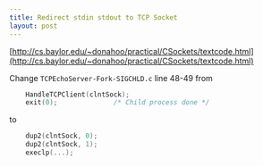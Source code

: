 ```yaml
---
title: Redirect stdin stdout to TCP Socket
layout: post
---
```


[http://cs.baylor.edu/~donahoo/practical/CSockets/textcode.html](http://cs.baylor.edu/~donahoo/practical/CSockets/textcode.html)

Change `TCPEchoServer-Fork-SIGCHLD.c` line 48-49 from

```c
    HandleTCPClient(clntSock);
    exit(0);              /* Child process done */
```

to

```c
    dup2(clntSock, 0);
    dup2(clntSock, 1);
    execlp(...);
```
